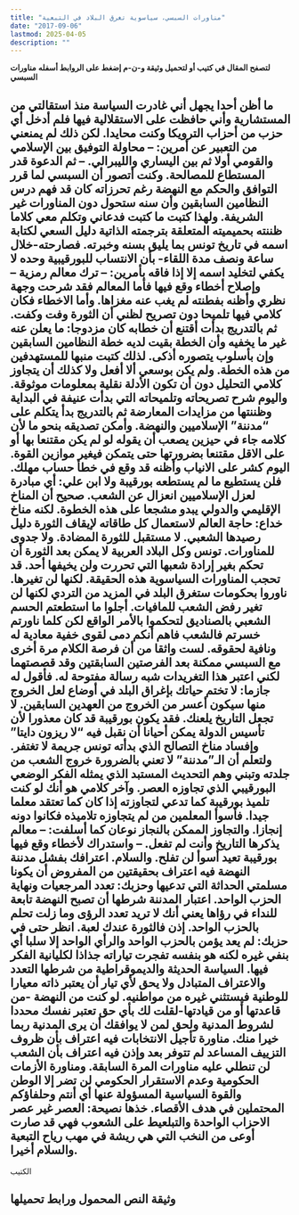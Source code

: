 ```yaml
---
title: "مناورات السبسي، سياسوية تغرق البلاد في التبعية"
date: "2017-09-06"
lastmod: 2025-04-05
description: ""
---
```

**لتصفح المقال في كتيب أو لتحميل وثيقة و-ن-م إضغط على الروابط أسفله** **مناورات السبسي**

## **ما أظن أحدا يجهل أني غادرت السياسة منذ استقالتي من المستشارية وأني حافظت على الاستقلالية فيها فلم أدخل أي حزب من أحزاب الترويكا وكنت محايدا. لكن ذلك لم يمنعني من التعبير عن أمرين: – محاولة التوفيق بين الإسلامي والقومي أولا ثم بين اليساري والليبرالي. – ثم الدعوة قدر المستطاع للمصالحة. وكنت أتصور أن السبسي لما قرر التوافق والحكم مع النهضة رغم تحرزاته كان قد فهم درس النظامين السابقين وأن سنه ستحول دون المناورات غير الشريفة. ولهذا كتبت ما كتبت فدعاني وتكلم معي كلاما ظننته بحميميته المتعلقة بترجمته الذاتية دليل السعي لكتابة اسمه في تاريخ تونس بما يليق بسنه وخبرته. فصارحته-خلال ساعة ونصف مدة اللقاء- بأن الانتساب للبورقيبية وحده لا يكفي لتخليد اسمه إلا إذا فاقه بأمرين: – ترك معالم رمزية – وإصلاح أخطاء وقع فيها فأما المعالم فقد شرحت وجهة نظري وأظنه بفطنته لم يغب عنه مغزاها. وأما الاخطاء فكان كلامي فيها تلميحا دون تصريح لظني أن الثورة وفت وكفت. ثم بالتدريج بدأت أقتنع أن خطابه كان مزدوجا: ما يعلن عنه غير ما يخفيه وأن الخطة بقيت لديه خطة النظامين السابقين وإن بأسلوب يتصوره أذكى. لذلك كتبت منبها للمستهدفين من هذه الخطة. ولم يكن بوسعي ألا أفعل ولا كذلك أن يتجاوز كلامي التحليل دون أن تكون الأدلة نقلية بمعلومات موثوقة. واليوم شرح تصريحاته وتلميحاته التي بدأت عنيفة في البداية وظننتها من مزايدات المعارضة ثم بالتدريج بدأ يتكلم على “مدننة” الإسلاميين والنهضة. وأمكن تصديقه بنحو ما لأن كلامه جاء في حيزين يصعب أن يقوله لو لم يكن مقتنعا بها أو على الاقل مقتنعا بضرورتها حتى يتمكن فيغير موازين القوة. اليوم كشر على الانياب وأظنه قد وقع في خطأ حساب مهلك. فلن يستطيع ما لم يستطعه بورقيبة ولا ابن علي: أي مبادرة لعزل الإسلاميين انعزال عن الشعب. صحيح أن المناخ الإقليمي والدولي يبدو مشجعا على هذه الخطوة. لكنه مناخ خداع: حاجة العالم لاستعمال كل طاقاته لإيقاف الثورة دليل رصيدها الشعبي. لا مستقبل للثورة المضادة. ولا جدوى للمناورات. تونس وكل البلاد العربية لا يمكن بعد الثورة أن تحكم بغير إرادة شعبها التي تحررت ولن يخيفها أحد. قد تحجب المناورات السياسوية هذه الحقيقة. لكنها لن تغيرها. ناوروا بحكومات ستغرق البلد في المزيد من التردي لكنها لن تغير رفض الشعب للمافيات. أجلوا ما استطعتم الحسم الشعبي بالصناديق لتحكموا بالأمر الواقع لكن كلما ناورتم خسرتم فالشعب فاهم أنكم دمى لقوى خفية معادية له ونافية لحقوقه. لست واثقا من أن فرصة الكلام مرة أخرى مع السبسي ممكنة بعد الفرصتين السابقتين وقد قصصتهما لكني اعتبر هذا التغريدات شبه رسالة مفتوحة له. فأقول له جازما: لا تختم حياتك بإغراق البلد في أوضاع لعل الخروج منها سيكون أعسر من الخروج من العهدين السابقين. لا تجعل التاريخ يلعنك. فقد يكون بورقيبة قد كان معذورا لأن تأسيس الدولة يمكن أحيانا أن نقبل فيه “لا ريزون دايتا” وإفساد مناخ التصالح الذي بدأته تونس جريمة لا تغتفر. ولتعلم أن الـ”مدننة” لا تعني بالضرورة خروج الشعب من جلدته وتبني وهم التحديث المستبد الذي يمثله الفكر الوضعي البورقيبي الذي تجاوزه العصر. وآخر كلامي هو أنك لو كنت تلميذ بورقيبة كما تدعي لتجاوزته إذا كان كما تعتقد معلما جيدا. فأسوأ المعلمين من لم يتجاوزه تلاميذه فكانوا دونه إنجازا. والتجاوز الممكن بالنجاز نوعان كما أسلفت: – معالم يذكرها التاريخ وأنت لم تفعل. – واستدراك لأخطاء وقع فيها بورقيبة تعيد أسوأ لن تفلح. والسلام. اعترافك بفشل مدننة النهضة فيه اعتراف بحقيقتين من المفروض أن يكونا مسلمتي الحداثة التي تدعيها وحزبك: تعدد المرجعيات ونهاية الحزب الواحد. اعتبار المدننة شرطها أن تصبح النهضة تابعة للنداء في رؤاها يعني أنك لا تريد تعدد الرؤى وما زلت تحلم بالحزب الواحد. إذن فالثورة عندك لعبة. انظر حتى في حزبك: لم يعد يؤمن بالحزب الواحد والرأي الواحد إلا سلبا أي بنفي غيره لكنه هو بنفسه تفجرت تياراته جذاذا لكليانية الفكر فيها. السياسة الحديثة والديموقراطية من شرطها التعدد والاعتراف المتبادل ولا يحق لأي تيار أن يعتبر ذاته معيارا للوطنية فيستثني غيره من مواطنيه. لو كنت من النهضة -من قاعدتها أو من قيادتها-لقلت لك بأي حق تعتبر نفسك محددا لشروط المدنية ولحق لمن لا يوافقك أن يرى المدنية ربما خيرا منك. مناورة تأجيل الانتخابات فيه اعتراف بأن ظروف التزييف المساعد لم تتوفر بعد وإذن فيه اعتراف بأن الشعب لن تنطلي عليه مناورات المرة السابقة. ومناورة الأزمات الحكومية وعدم الاستقرار الحكومي لن تضر إلا الوطن والقوة السياسية المسؤولة عنها أي أنتم وحلفاؤكم المحتملين في هدف الأقصاء. خذها نصيحة: العصر غير عصر الاحزاب الواحدة والتبلعيط على الشعوب فهي قد صارت أوعى من النخب التي هي ريشة في مهب رياح التبعية والسلام أخيرا.**

الكتيب

## وثيقة النص المحمول ورابط تحميلها

###

